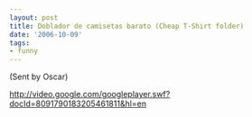 ```yaml
---
layout: post
title: Doblador de camisetas barato (Cheap T-Shirt folder)
date: '2006-10-09'
tags:
- funny
---
```


(Sent by Oscar)

http://video.google.com/googleplayer.swf?docId=8091790183205461811&hl=en

